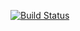 [![Build Status](https://travis-ci.org/tchavess/API-RestFul-Java-SpringBoot-Guia-de-Referencia.svg?branch=master)](https://travis-ci.org/tchavess/API-RestFul-Java-SpringBoot-Guia-de-Referencia)
